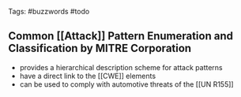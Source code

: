 Tags: #buzzwords #todo

## Common [[Attack]] Pattern Enumeration and Classification by MITRE Corporation

- provides a hierarchical description scheme for attack patterns
- have a direct link to the [[CWE]] elements
- can be used to comply with automotive threats of the [[UN R155]]
